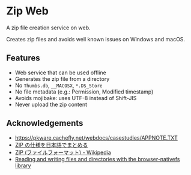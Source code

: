 # Zip Web

A zip file creation service on web.

Creates zip files and avoids well known issues on Windows and macOS.

## Features

- Web service that can be used offline
- Generates the zip file from a directory
- No `Thumbs.db`, `__MACOSX`, `*.DS_Store`
- No file metadata (e.g.: Permission, Modified timestamp)
- Avoids mojibake: uses UTF-8 instead of Shift-JIS
- Never upload the zip content

## Acknowledgements

- <https://pkware.cachefly.net/webdocs/casestudies/APPNOTE.TXT>
- [ZIP の仕様を日本語でまとめる](https://gist.github.com/ysakasin/2edf8d3bf55c6ebf63f82851e302b030)
- [ZIP (ファイルフォーマット) - Wikipedia](<https://ja.wikipedia.org/wiki/ZIP_(%E3%83%95%E3%82%A1%E3%82%A4%E3%83%AB%E3%83%95%E3%82%A9%E3%83%BC%E3%83%9E%E3%83%83%E3%83%88)>)
- [Reading and writing files and directories with the browser-nativefs library](https://web.dev/browser-nativefs/)
